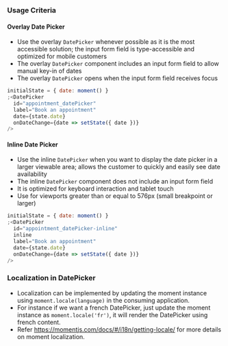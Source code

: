 ### Usage Criteria

#### Overlay Date Picker

- Use the overlay `DatePicker` whenever possible as it is the most accessible solution; the input form field is type-accessible and optimized for mobile customers
- The overlay `DatePicker` component includes an input form field to allow manual key-in of dates
- The overlay `DatePicker` opens when the input form field receives focus

```jsx
initialState = { date: moment() }
;<DatePicker
  id="appointment_datePicker"
  label="Book an appointment"
  date={state.date}
  onDateChange={date => setState({ date })}
/>
```

#### Inline Date Picker

- Use the inline `DatePicker` when you want to display the date picker in a larger viewable area; allows the customer to quickly and easily see date availability
- The inline `DatePicker` component does not include an input form field
- It is optimized for keyboard interaction and tablet touch
- Use for viewports greater than or equal to 576px (small breakpoint or larger)

```jsx
initialState = { date: moment() }
;<DatePicker
  id="appointment_datePicker-inline"
  inline
  label="Book an appointment"
  date={state.date}
  onDateChange={date => setState({ date })}
/>
```

### Localization in DatePicker

- Localization can be implemented by updating the moment instance using `moment.locale(language)` in the consuming application.
- For instance if we want a french DatePicker, just update the moment instance as `moment.locale('fr')`, it will render the DatePicker using french content.
- Refer <https://momentjs.com/docs/#/i18n/getting-locale/> for more details on moment localization.
